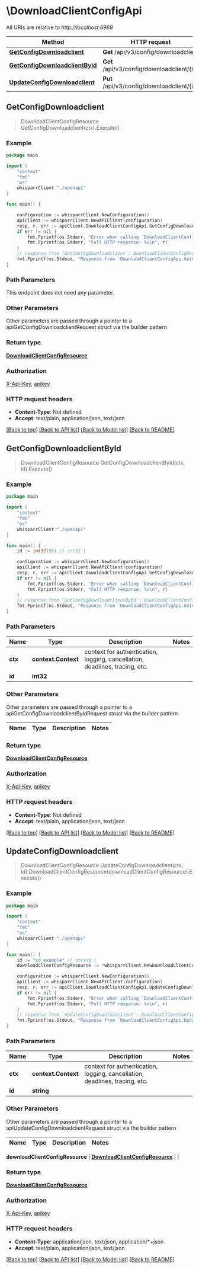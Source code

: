 # \DownloadClientConfigApi

All URIs are relative to *http://localhost:6969*

Method | HTTP request | Description
------------- | ------------- | -------------
[**GetConfigDownloadclient**](DownloadClientConfigApi.md#GetConfigDownloadclient) | **Get** /api/v3/config/downloadclient | 
[**GetConfigDownloadclientById**](DownloadClientConfigApi.md#GetConfigDownloadclientById) | **Get** /api/v3/config/downloadclient/{id} | 
[**UpdateConfigDownloadclient**](DownloadClientConfigApi.md#UpdateConfigDownloadclient) | **Put** /api/v3/config/downloadclient/{id} | 



## GetConfigDownloadclient

> DownloadClientConfigResource GetConfigDownloadclient(ctx).Execute()



### Example

```go
package main

import (
    "context"
    "fmt"
    "os"
    whisparrClient "./openapi"
)

func main() {

    configuration := whisparrClient.NewConfiguration()
    apiClient := whisparrClient.NewAPIClient(configuration)
    resp, r, err := apiClient.DownloadClientConfigApi.GetConfigDownloadclient(context.Background()).Execute()
    if err != nil {
        fmt.Fprintf(os.Stderr, "Error when calling `DownloadClientConfigApi.GetConfigDownloadclient``: %v\n", err)
        fmt.Fprintf(os.Stderr, "Full HTTP response: %v\n", r)
    }
    // response from `GetConfigDownloadclient`: DownloadClientConfigResource
    fmt.Fprintf(os.Stdout, "Response from `DownloadClientConfigApi.GetConfigDownloadclient`: %v\n", resp)
}
```

### Path Parameters

This endpoint does not need any parameter.

### Other Parameters

Other parameters are passed through a pointer to a apiGetConfigDownloadclientRequest struct via the builder pattern


### Return type

[**DownloadClientConfigResource**](DownloadClientConfigResource.md)

### Authorization

[X-Api-Key](../README.md#X-Api-Key), [apikey](../README.md#apikey)

### HTTP request headers

- **Content-Type**: Not defined
- **Accept**: text/plain, application/json, text/json

[[Back to top]](#) [[Back to API list]](../README.md#documentation-for-api-endpoints)
[[Back to Model list]](../README.md#documentation-for-models)
[[Back to README]](../README.md)


## GetConfigDownloadclientById

> DownloadClientConfigResource GetConfigDownloadclientById(ctx, id).Execute()



### Example

```go
package main

import (
    "context"
    "fmt"
    "os"
    whisparrClient "./openapi"
)

func main() {
    id := int32(56) // int32 | 

    configuration := whisparrClient.NewConfiguration()
    apiClient := whisparrClient.NewAPIClient(configuration)
    resp, r, err := apiClient.DownloadClientConfigApi.GetConfigDownloadclientById(context.Background(), id).Execute()
    if err != nil {
        fmt.Fprintf(os.Stderr, "Error when calling `DownloadClientConfigApi.GetConfigDownloadclientById``: %v\n", err)
        fmt.Fprintf(os.Stderr, "Full HTTP response: %v\n", r)
    }
    // response from `GetConfigDownloadclientById`: DownloadClientConfigResource
    fmt.Fprintf(os.Stdout, "Response from `DownloadClientConfigApi.GetConfigDownloadclientById`: %v\n", resp)
}
```

### Path Parameters


Name | Type | Description  | Notes
------------- | ------------- | ------------- | -------------
**ctx** | **context.Context** | context for authentication, logging, cancellation, deadlines, tracing, etc.
**id** | **int32** |  | 

### Other Parameters

Other parameters are passed through a pointer to a apiGetConfigDownloadclientByIdRequest struct via the builder pattern


Name | Type | Description  | Notes
------------- | ------------- | ------------- | -------------


### Return type

[**DownloadClientConfigResource**](DownloadClientConfigResource.md)

### Authorization

[X-Api-Key](../README.md#X-Api-Key), [apikey](../README.md#apikey)

### HTTP request headers

- **Content-Type**: Not defined
- **Accept**: text/plain, application/json, text/json

[[Back to top]](#) [[Back to API list]](../README.md#documentation-for-api-endpoints)
[[Back to Model list]](../README.md#documentation-for-models)
[[Back to README]](../README.md)


## UpdateConfigDownloadclient

> DownloadClientConfigResource UpdateConfigDownloadclient(ctx, id).DownloadClientConfigResource(downloadClientConfigResource).Execute()



### Example

```go
package main

import (
    "context"
    "fmt"
    "os"
    whisparrClient "./openapi"
)

func main() {
    id := "id_example" // string | 
    downloadClientConfigResource := *whisparrClient.NewDownloadClientConfigResource() // DownloadClientConfigResource |  (optional)

    configuration := whisparrClient.NewConfiguration()
    apiClient := whisparrClient.NewAPIClient(configuration)
    resp, r, err := apiClient.DownloadClientConfigApi.UpdateConfigDownloadclient(context.Background(), id).DownloadClientConfigResource(downloadClientConfigResource).Execute()
    if err != nil {
        fmt.Fprintf(os.Stderr, "Error when calling `DownloadClientConfigApi.UpdateConfigDownloadclient``: %v\n", err)
        fmt.Fprintf(os.Stderr, "Full HTTP response: %v\n", r)
    }
    // response from `UpdateConfigDownloadclient`: DownloadClientConfigResource
    fmt.Fprintf(os.Stdout, "Response from `DownloadClientConfigApi.UpdateConfigDownloadclient`: %v\n", resp)
}
```

### Path Parameters


Name | Type | Description  | Notes
------------- | ------------- | ------------- | -------------
**ctx** | **context.Context** | context for authentication, logging, cancellation, deadlines, tracing, etc.
**id** | **string** |  | 

### Other Parameters

Other parameters are passed through a pointer to a apiUpdateConfigDownloadclientRequest struct via the builder pattern


Name | Type | Description  | Notes
------------- | ------------- | ------------- | -------------

 **downloadClientConfigResource** | [**DownloadClientConfigResource**](DownloadClientConfigResource.md) |  | 

### Return type

[**DownloadClientConfigResource**](DownloadClientConfigResource.md)

### Authorization

[X-Api-Key](../README.md#X-Api-Key), [apikey](../README.md#apikey)

### HTTP request headers

- **Content-Type**: application/json, text/json, application/*+json
- **Accept**: text/plain, application/json, text/json

[[Back to top]](#) [[Back to API list]](../README.md#documentation-for-api-endpoints)
[[Back to Model list]](../README.md#documentation-for-models)
[[Back to README]](../README.md)

